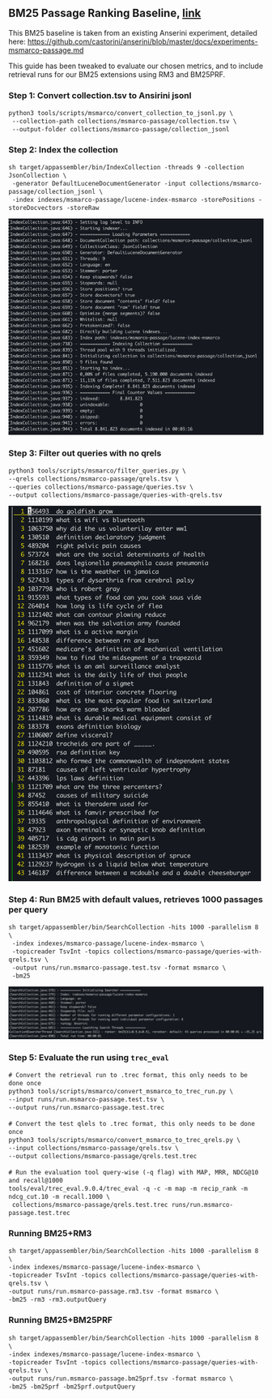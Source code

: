 ## BM25 Passage Ranking Baseline, [link]( us)

This BM25 baseline is taken from an existing Anserini experiment, detailed here: https://github.com/castorini/anserini/blob/master/docs/experiments-msmarco-passage.md

This guide has been tweaked to evaluate our chosen metrics, and to include retrieval runs for our BM25 extensions using RM3 and BM25PRF.


### Step 1: Convert collection.tsv to Ansirini jsonl
```
python3 tools/scripts/msmarco/convert_collection_to_jsonl.py \
 --collection-path collections/msmarco-passage/collection.tsv \
 --output-folder collections/msmarco-passage/collection_jsonl
 ```

### Step 2: Index the collection
```
sh target/appassembler/bin/IndexCollection -threads 9 -collection JsonCollection \
 -generator DefaultLuceneDocumentGenerator -input collections/msmarco-passage/collection_jsonl \
 -index indexes/msmarco-passage/lucene-index-msmarco -storePositions -storeDocvectors -storeRaw 
```
![img.png](img.png)

### Step 3: Filter out queries with no qrels
```
python3 tools/scripts/msmarco/filter_queries.py \
--qrels collections/msmarco-passage/qrels.tsv \
--queries collections/msmarco-passage/queries.tsv \
--output collections/msmarco-passage/queries-with-qrels.tsv
```
![img_1.png](img_1.png)

### Step 4: Run BM25 with default values, retrieves 1000 passages per query
```
sh target/appassembler/bin/SearchCollection -hits 1000 -parallelism 8 \
 -index indexes/msmarco-passage/lucene-index-msmarco \
 -topicreader TsvInt -topics collections/msmarco-passage/queries-with-qrels.tsv \
 -output runs/run.msmarco-passage.test.tsv -format msmarco \
 -bm25
```
![img_2.png](img_2.png)

### Step 5: Evaluate the run using `trec_eval`
```
# Convert the retrieval run to .trec format, this only needs to be done once
python3 tools/scripts/msmarco/convert_msmarco_to_trec_run.py \
--input runs/run.msmarco-passage.test.tsv \
--output runs/run.msmarco-passage.test.trec

# Convert the test qlels to .trec format, this only needs to be done once
python3 tools/scripts/msmarco/convert_msmarco_to_trec_qrels.py \
--input collections/msmarco-passage/qrels.tsv \
--output collections/msmarco-passage/qrels.test.trec

# Run the evaluation tool query-wise (-q flag) with MAP, MRR, NDCG@10 and recall@1000
tools/eval/trec_eval.9.0.4/trec_eval -q -c -m map -m recip_rank -m ndcg_cut.10 -m recall.1000 \
 collections/msmarco-passage/qrels.test.trec runs/run.msmarco-passage.test.trec
```

### Running BM25+RM3
```
sh target/appassembler/bin/SearchCollection -hits 1000 -parallelism 8 \
-index indexes/msmarco-passage/lucene-index-msmarco \
-topicreader TsvInt -topics collections/msmarco-passage/queries-with-qrels.tsv \
-output runs/run.msmarco-passage.rm3.tsv -format msmarco \
-bm25 -rm3 -rm3.outputQuery
```

### Running BM25+BM25PRF
```
sh target/appassembler/bin/SearchCollection -hits 1000 -parallelism 8 \
-index indexes/msmarco-passage/lucene-index-msmarco \
-topicreader TsvInt -topics collections/msmarco-passage/queries-with-qrels.tsv \
-output runs/run.msmarco-passage.bm25prf.tsv -format msmarco \
-bm25 -bm25prf -bm25prf.outputQuery
```
